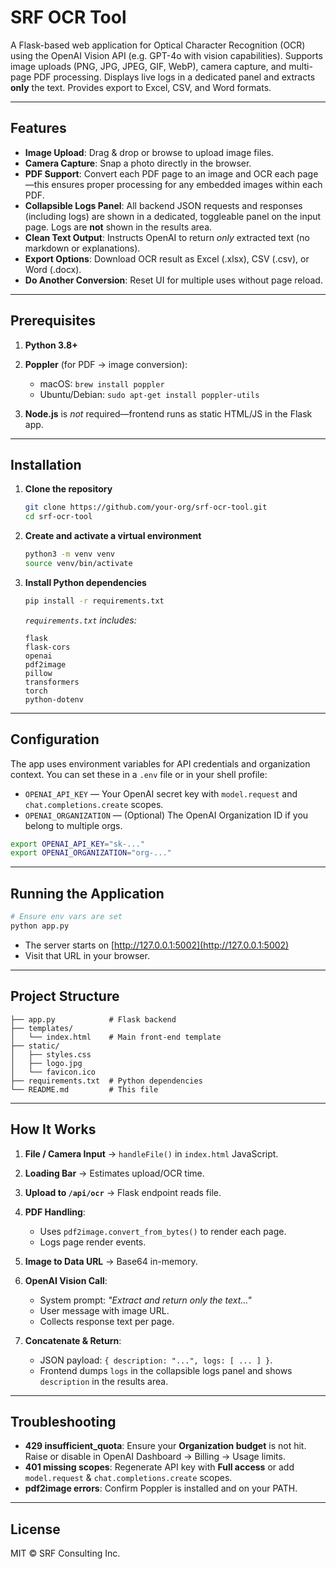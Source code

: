 # SRF OCR Tool

A Flask-based web application for Optical Character Recognition (OCR) using the OpenAI Vision API (e.g. GPT-4o with vision capabilities). Supports image uploads (PNG, JPG, JPEG, GIF, WebP), camera capture, and multi-page PDF processing. Displays live logs in a dedicated panel and extracts **only** the text. Provides export to Excel, CSV, and Word formats.

---

## Features

* **Image Upload**: Drag & drop or browse to upload image files.
* **Camera Capture**: Snap a photo directly in the browser.
* **PDF Support**: Convert each PDF page to an image and OCR each page—this ensures proper processing for any embedded images within each PDF.
* **Collapsible Logs Panel**: All backend JSON requests and responses (including logs) are shown in a dedicated, toggleable panel on the input page. Logs are **not** shown in the results area.
* **Clean Text Output**: Instructs OpenAI to return *only* extracted text (no markdown or explanations).
* **Export Options**: Download OCR result as Excel (.xlsx), CSV (.csv), or Word (.docx).
* **Do Another Conversion**: Reset UI for multiple uses without page reload.

---

## Prerequisites

1. **Python 3.8+**
2. **Poppler** (for PDF → image conversion):

   * macOS: `brew install poppler`
   * Ubuntu/Debian: `sudo apt-get install poppler-utils`
3. **Node.js** is *not* required—frontend runs as static HTML/JS in the Flask app.

---

## Installation

1. **Clone the repository**

   ```bash
   git clone https://github.com/your-org/srf-ocr-tool.git
   cd srf-ocr-tool
   ```

2. **Create and activate a virtual environment**

   ```bash
   python3 -m venv venv
   source venv/bin/activate
   ```

3. **Install Python dependencies**

   ```bash
   pip install -r requirements.txt
   ```

   *`requirements.txt` includes:*

   ```text
   flask
   flask-cors
   openai
   pdf2image
   pillow
   transformers
   torch
   python-dotenv
   ```

---

## Configuration

The app uses environment variables for API credentials and organization context. You can set these in a `.env` file or in your shell profile:

* `OPENAI_API_KEY` — Your OpenAI secret key with `model.request` and `chat.completions.create` scopes.
* `OPENAI_ORGANIZATION` — (Optional) The OpenAI Organization ID if you belong to multiple orgs.

```bash
export OPENAI_API_KEY="sk-..."
export OPENAI_ORGANIZATION="org-..."
```

---

## Running the Application

```bash
# Ensure env vars are set
python app.py
```

* The server starts on [http://127.0.0.1:5002](http://127.0.0.1:5002)
* Visit that URL in your browser.

---

## Project Structure

```
├── app.py            # Flask backend
├── templates/
│   └── index.html    # Main front-end template
├── static/
│   ├── styles.css
│   ├── logo.jpg
│   └── favicon.ico
├── requirements.txt  # Python dependencies
└── README.md         # This file
```

---

## How It Works

1. **File / Camera Input** → `handleFile()` in `index.html` JavaScript.
2. **Loading Bar** → Estimates upload/OCR time.
3. **Upload to `/api/ocr`** → Flask endpoint reads file.
4. **PDF Handling**:

   * Uses `pdf2image.convert_from_bytes()` to render each page.
   * Logs page render events.
5. **Image to Data URL** → Base64 in-memory.
6. **OpenAI Vision Call**:

   * System prompt: *"Extract and return only the text..."*
   * User message with image URL.
   * Collects response text per page.
7. **Concatenate & Return**:

   * JSON payload: `{ description: "...", logs: [ ... ] }`.
   * Frontend dumps `logs` in the collapsible logs panel and shows `description` in the results area.

---

## Troubleshooting

* **429 insufficient\_quota**: Ensure your **Organization budget** is not hit. Raise or disable in OpenAI Dashboard → Billing → Usage limits.
* **401 missing scopes**: Regenerate API key with **Full access** or add `model.request` & `chat.completions.create` scopes.
* **pdf2image errors**: Confirm Poppler is installed and on your PATH.

---

## License

MIT © SRF Consulting Inc.
